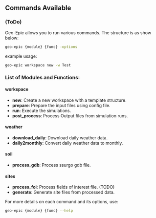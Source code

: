 

## Commands Available
### (ToDo)

Geo-Epic allows you to run various commands. The structure is as show below:

```bash
geo-epic {module} {func} -options
```
example usage:
```bash
geo-epic workspace new -w Test
```
### List of Modules and Functions:

#### **workspace**
  - **new**: Create a new workspace with a template structure.
  - **prepare**: Prepare the input files using config file.
  - **run**: Execute the simulations.
  - **post_process**: Process Output files from simulation runs.
#### **weather**
  - **download_daily**: Download daily weather data. 
  - **daily2monthly**: Convert daily weather data to monthly.
#### **soil**
  - **process_gdb**: Process ssurgo gdb file.
#### **sites**
  - **process_foi**: Process fields of interest file.  (TODO)
  - **generate**: Generate site files from processed data.

For more details on each command and its options, use:
```bash
geo-epic {module} {func} --help
```
